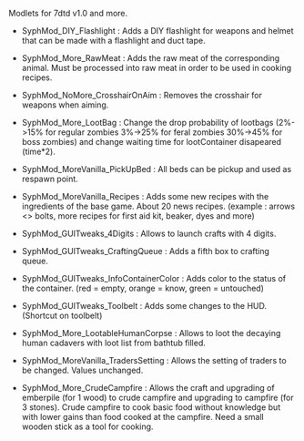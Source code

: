 Modlets for 7dtd v1.0 and more.

  - SyphMod_DIY_Flashlight :
        Adds a DIY flashlight for weapons and helmet that can be made with a flashlight and duct tape.

  - SyphMod_More_RawMeat :
        Adds the raw meat of the corresponding animal. Must be processed into raw meat in order to be used in cooking recipes.

  - SyphMod_NoMore_CrosshairOnAim :
        Removes the crosshair for weapons when aiming.

  - SyphMod_More_LootBag :
        Change the drop probability of lootbags (2%->15% for regular zombies   3%->25% for feral zombies   30%->45% for boss zombies) and change waiting time for lootContainer disapeared (time*2). 

  - SyphMod_MoreVanilla_PickUpBed :
        All beds can be pickup and used as respawn point.

  - SyphMod_MoreVanilla_Recipes :
        Adds some new recipes with the ingredients of the base game. About 20 news recipes. (example : arrows <> bolts, more recipes for first aid kit, beaker, dyes and more)

  - SyphMod_GUITweaks_4Digits :
        Allows to launch crafts with 4 digits.

  - SyphMod_GUITweaks_CraftingQueue :
        Adds a fifth box to crafting queue.

  - SyphMod_GUITweaks_InfoContainerColor :
        Adds color to the status of the container. (red = empty, orange = know, green = untouched)

  - SyphMod_GUITweaks_Toolbelt :
        Adds some changes to the HUD. (Shortcut on toolbelt)

  - SyphMod_More_LootableHumanCorpse :
        Allows to loot the decaying human cadavers with loot list from bathtub filled.

  - SyphMod_MoreVanilla_TradersSetting :
        Allows the setting of traders to be changed. Values unchanged.

  - SyphMod_More_CrudeCampfire :
        Allows the craft and upgrading of emberpile (for 1 wood) to crude campfire and upgrading to campfire (for 3 stones). Crude campfire to cook basic food without knowledge but with lower gains than food cooked at the campfire. Need a small wooden stick as a tool for cooking.








